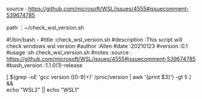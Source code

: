source : https://github.com/microsoft/WSL/issues/4555#issuecomment-539674785

path ：~/check_wsl_version.sh


#!/bin/bash -
#title           :check_wsl_version.sh
#description     :This script will check windows wsl version
#author          :Allen
#date            :20210123
#version         :0.1
#usage           :sh check_wsl_version.sh
#notes           :source : https://github.com/microsoft/WSL/issues/4555#issuecomment-539674785
#bash_version    :1.1.0(1)-release




[ $(grep -oE 'gcc version ([0-9]+)' /proc/version | awk '{print $3}') -gt 5 ] && \
            echo "WSL2" || echo "WSL1"
